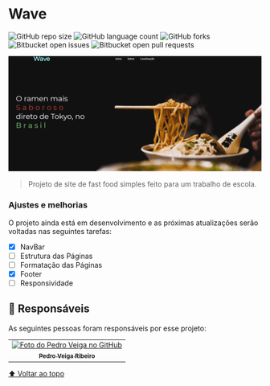 # Wave

<!---Esses são exemplos. Veja https://shields.io para outras pessoas ou para personalizar este conjunto de escudos. Você pode querer incluir dependências, status do projeto e informações de licença aqui--->

![GitHub repo size](https://img.shields.io/github/repo-size/uuMnnoPedrin/Wave?style=for-the-badge)
![GitHub language count](https://img.shields.io/github/languages/count/uuMnnoPedrin/Wave?style=for-the-badge)
![GitHub forks](https://img.shields.io/github/forks/uuMnnoPedrin/Wave?style=for-the-badge)
![Bitbucket open issues](https://img.shields.io/bitbucket/issues/uuMnnoPedrin/Wave?style=for-the-badge)
![Bitbucket open pull requests](https://img.shields.io/bitbucket/pr-raw/uuMnnoPedrin/Wave?style=for-the-badge)

<img src="img/readme.png" alt="imagem temporária">

> Projeto de site de fast food simples feito para um trabalho de escola.

### Ajustes e melhorias

O projeto ainda está em desenvolvimento e as próximas atualizações serão voltadas nas seguintes tarefas:

- [x] NavBar
- [ ] Estrutura das Páginas
- [ ] Formatação das Páginas
- [x] Footer
- [ ] Responsividade

## 🤝 Responsáveis

As seguintes pessoas foram responsáveis por esse projeto:

<table>
  <tr>
    <td align="center">
      <a href="https://github.com/uuMnnoPedrin">
        <img src="https://avatars.githubusercontent.com/u/84470240?v=4" width="100px;" alt="Foto do Pedro Veiga no GitHub"/><br>
        <sub>
          <b>Pedro Veiga Ribeiro</b>
        </sub>
      </a>
    </td>
  </tr>
</table>

[⬆ Voltar ao topo](#Wave)<br>